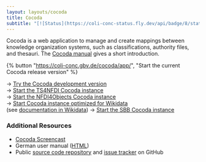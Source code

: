 ```yaml
---
layout: layouts/cocoda
title: Cocoda
subtitle: "[![Status](https://coli-conc-status.fly.dev/api/badge/8/status)](https://coli-conc-status.fly.dev/status/all)"
---
```


Cocoda is a web application to manage and create mappings between knowledge organization systems, such as classifications, authority files, and thesauri. The [Cocoda manual](https://gbv.github.io/cocoda/dev/user-manual-en.html) gives a short introduction.

<div class="cocoda-clear"></div> <!-- see cocoda.scss for details -->

{% button "https://coli-conc.gbv.de/cocoda/app/", "Start the current Cocoda release version" %}

→ [Try the Cocoda development version](https://coli-conc.gbv.de/cocoda/dev)  
→ [Start the TS4NFDI Cocoda instance](https://coli-conc.gbv.de/cocoda/ts4nfdi)  
→ [Start the NFDI4Objects Cocoda instance](https://coli-conc.gbv.de/cocoda/nfdi4objects)  
→ [Start Cocoda instance optimized for Wikidata](https://coli-conc.gbv.de/cocoda/wikidata/)  
  (see [documentation in Wikidata](https://www.wikidata.org/wiki/Wikidata:Tools/Cocoda))
→ [Start the SBB Cocoda instance](https://coli-conc.gbv.de/cocoda/sbb/) 

### Additional Resources

- [Cocoda Screencast](https://doi.org/10.5446/69732)
- German user manual ([HTML](https://coli-conc.gbv.de/cocoda/app/user-manual-de.html))
- Public [source code repository](https://github.com/gbv/cocoda) and [issue tracker](https://github.com/gbv/cocoda/issues) on GitHub


